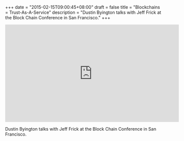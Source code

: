 +++
date = "2015-02-15T09:00:45+08:00"
draft = false
title = "Blockchains = Trust-As-A-Service"
description = "Dustin Byington talks with Jeff Frick at the Block Chain Conference in San Francisco."
+++

<iframe class="youtube" width="560" height="315" src="https://www.youtube.com/embed/MoacpJvCM4A" frameborder="0" allowfullscreen></iframe>

<p>Dustin Byington talks with Jeff Frick at the Block Chain Conference in San Francisco.</p>
